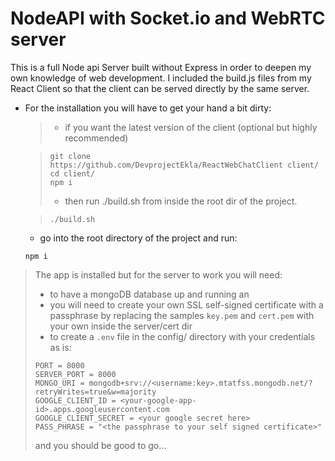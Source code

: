# NodeAPI with Socket.io and WebRTC server

This is a full Node api Server built without Express in order to deepen my own knowledge of web development. I included the build.js files from my React Client so that the client can be served directly by the same server.  

- For the installation you will have to get your hand a bit dirty:  

    > - if you want the latest version of the client (optional but highly recommended)  

    > `git clone https://github.com/DevprojectEkla/ReactWebChatClient client/`  
    > `cd client/`  
    > `npm i`  
    >
    > - then run ./build.sh from inside the root dir of the project.

    > `./build.sh`

    - go into the root directory of the project and run:

    `npm i`  

    

> The app is installed but for the server to work you will need:
>   - to have a mongoDB database up and running an
>   - you will need to create your own SSL self-signed certificate with a passphrase by replacing the samples `key.pem` and `cert.pem` with your own inside the server/cert dir
>   - to create a `.env` file in the config/ directory with your credentials as is:
>
>   `PORT = 8000`  
>   `SERVER_PORT = 8000`  
>   `MONGO_URI = mongodb+srv://<username:key>.mtatfss.mongodb.net/?retryWrites=true&w=majority`  
>   `GOOGLE_CLIENT_ID = <your-google-app-id>.apps.googleusercontent.com`  
>   `GOOGLE_CLIENT_SECRET = <your google secret here>`  
>   `PASS_PHRASE = "<the passphrase to your self signed certificate>"`  
>
> and you should be good to go...  
